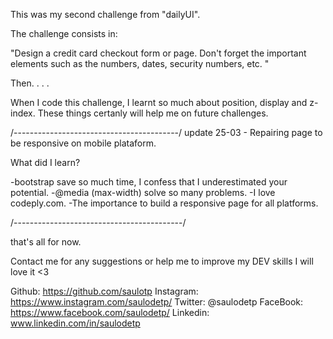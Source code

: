 This was my second challenge from "dailyUI".

The challenge consists in:

"Design a credit card checkout form or page. Don't forget the important elements such as the numbers, dates, security numbers, etc. "

Then. . . .

When I code this challenge, I learnt so much about position, display and z-index. These things certanly will help me on future challenges.


/-----------------------------------------/ 
update 25-03 - Repairing page to be responsive on mobile plataform.

What did I learn?

-bootstrap save so much time, I confess that I underestimated your potential.
-@media (max-width) solve so many problems.
-I love codeply.com.
-The importance to build a responsive page for all platforms.

/------------------------------------------/

that's all for now.

Contact me for any suggestions or help me to improve my DEV skills I will love it <3

Github: https://github.com/saulotp
Instagram: https://www.instagram.com/saulodetp/
Twitter: @saulodetp
FaceBook: https://www.facebook.com/saulodetp/
Linkedin: www.linkedin.com/in/saulodetp
